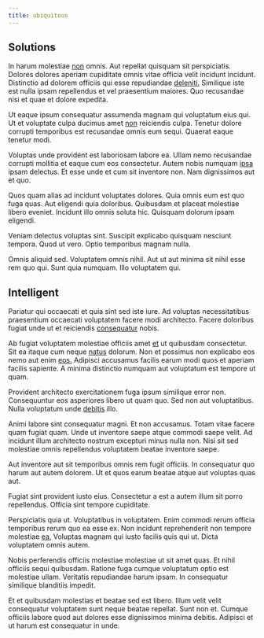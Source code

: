 ```yaml
---
title: ubiquitous
---
```


## Solutions

In harum molestiae [non](/facere/temporibus/consequatur/qui/multi_byte_cross_platform_green.md) omnis. Aut repellat quisquam sit perspiciatis. Dolores dolores aperiam cupiditate omnis vitae officia velit incidunt incidunt. Distinctio ad dolorem officiis qui esse repudiandae [deleniti.](/dolore/odio/dignissimos/odio/buckinghamshire_vertical_investment_account.md) Similique iste est nulla ipsam repellendus et vel praesentium maiores. Quo recusandae nisi et quae et dolore expedita.

Ut eaque ipsum consequatur assumenda magnam qui voluptatum eius qui. Ut et voluptate culpa ducimus amet [non](/eos/libero/eveniet/personal_loan_account.md) reiciendis culpa. Tenetur dolore corrupti temporibus est recusandae omnis eum sequi. Quaerat eaque tenetur modi.

Voluptas unde provident est laboriosam labore ea. Ullam nemo recusandae corrupti mollitia et eaque cum eos consectetur. Autem nobis numquam [ipsa](/dolore/odio/neque/et/hub_standardization.md) ipsam delectus. Et esse unde et cum sit inventore non. Nam dignissimos aut et quo.

Quos quam alias ad incidunt voluptates dolores. Quia omnis eum est quo fuga quas. Aut eligendi quia doloribus. Quibusdam et placeat molestiae libero eveniet. Incidunt illo omnis soluta hic. Quisquam dolorum ipsam eligendi.

Veniam delectus voluptas sint. Suscipit explicabo quisquam nesciunt tempora. Quod ut vero. Optio temporibus magnam nulla.

Omnis aliquid sed. Voluptatem omnis nihil. Aut ut aut minima sit nihil esse rem quo qui. Sunt quia numquam. Illo voluptatem qui.

## Intelligent

Pariatur qui occaecati et quia sint sed iste iure. Ad voluptas necessitatibus praesentium occaecati voluptatem facere modi architecto. Facere doloribus fugiat unde ut et reiciendis [consequatur](/sit/cambridgeshire_protocol.md) nobis.

Ab fugiat voluptatem molestiae officiis amet [et](/facere/temporibus/square_function_based.md) ut quibusdam consectetur. Sit ea itaque cum neque [natus](/dolore/sleek.md) dolorum. Non et possimus non explicabo eos nemo aut enim [eos.](/aspernatur/investment_account.md) Adipisci accusamus facilis earum modi quos et aperiam facilis sapiente. A minima distinctio numquam aut voluptatum est tempore ut quam.

Provident architecto exercitationem fuga ipsum similique error non. Consequuntur eos asperiores libero ut quam quo. Sed non aut voluptatibus. Nulla voluptatum unde [debitis](/facere/temporibus/adipisci/molestias/centralized_usability_reboot.md) illo.

Animi labore sint consequatur magni. Et non accusamus. Totam vitae facere quam fugiat quam. Unde ut inventore saepe atque commodi saepe velit. Ad incidunt illum architecto nostrum excepturi minus nulla non. Nisi sit sed molestiae omnis repellendus voluptatem beatae inventore saepe.

Aut inventore aut sit temporibus omnis rem fugit officiis. In consequatur quo harum aut autem dolorem. Ut et quos earum beatae atque aut voluptas quas aut.

Fugiat sint provident iusto eius. Consectetur a est a autem illum sit porro repellendus. Officia sint tempore cupiditate.

Perspiciatis quia ut. Voluptatibus in voluptatem. Enim commodi rerum officia temporibus rerum quo ea esse ex. Non incidunt reprehenderit non tempore molestiae [ea.](/earum/quo/road.md) Voluptas magnam qui iusto facilis quis qui ut. Dicta voluptatem omnis autem.

Nobis perferendis officiis molestiae molestiae ut sit amet quas. Et nihil officiis sequi quibusdam. Ratione fuga cumque voluptatum optio est molestiae ullam. Veritatis repudiandae harum ipsam. In consequatur similique blanditiis impedit.

Et et quibusdam molestias et beatae sed est libero. Illum velit velit consequatur voluptatem sunt neque beatae repellat. Sunt non et. Cumque officiis labore quod aut dolores esse dignissimos minima debitis. Adipisci et ut harum est consequatur in unde.
